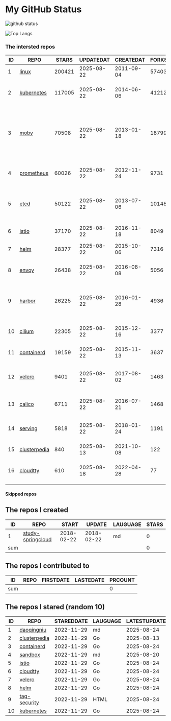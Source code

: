 # My GitHub Status

<img src="https://github-readme-stats-1.yihong0618.vercel.app/api?username=daoqingniu&show_icons=true&&&hide_title=true&count_private=true" alt="github status" />

![Top Langs](https://github-readme-stats-1.yihong0618.vercel.app/api/top-langs/?username=daoqingniu&layout=compact)

<!--START_SECTION:github_repos-->
### The intersted repos
| ID |                              REPO                               | STARS  | UPDATEDAT  | CREATEDAT  | FORKSCOUNT |                                                DESCRIPTIONS                                                |
|----|-----------------------------------------------------------------|--------|------------|------------|------------|------------------------------------------------------------------------------------------------------------|
|  1 | [linux](https://github.com/torvalds/linux)                      | 200421 | 2025-08-22 | 2011-09-04 |      57403 | Linux kernel source tree                                                                                   |
|  2 | [kubernetes](https://github.com/kubernetes/kubernetes)          | 117005 | 2025-08-22 | 2014-06-06 |      41212 | Production-Grade Container Scheduling and Management                                                       |
|  3 | [moby](https://github.com/moby/moby)                            |  70508 | 2025-08-22 | 2013-01-18 |      18799 | The Moby Project - a collaborative project for the container ecosystem to assemble container-based systems |
|  4 | [prometheus](https://github.com/prometheus/prometheus)          |  60026 | 2025-08-22 | 2012-11-24 |       9731 | The Prometheus monitoring system and time series database.                                                 |
|  5 | [etcd](https://github.com/etcd-io/etcd)                         |  50122 | 2025-08-22 | 2013-07-06 |      10148 | Distributed reliable key-value store for the most critical data of a distributed system                    |
|  6 | [istio](https://github.com/istio/istio)                         |  37170 | 2025-08-22 | 2016-11-18 |       8049 | Connect, secure, control, and observe services.                                                            |
|  7 | [helm](https://github.com/helm/helm)                            |  28377 | 2025-08-22 | 2015-10-06 |       7316 | The Kubernetes Package Manager                                                                             |
|  8 | [envoy](https://github.com/envoyproxy/envoy)                    |  26438 | 2025-08-22 | 2016-08-08 |       5056 | Cloud-native high-performance edge/middle/service proxy                                                    |
|  9 | [harbor](https://github.com/goharbor/harbor)                    |  26225 | 2025-08-22 | 2016-01-28 |       4936 | An open source trusted cloud native registry project that stores, signs, and scans content.                |
| 10 | [cilium](https://github.com/cilium/cilium)                      |  22305 | 2025-08-22 | 2015-12-16 |       3377 | eBPF-based Networking, Security, and Observability                                                         |
| 11 | [containerd](https://github.com/containerd/containerd)          |  19159 | 2025-08-22 | 2015-11-13 |       3637 | An open and reliable container runtime                                                                     |
| 12 | [velero](https://github.com/vmware-tanzu/velero)                |   9401 | 2025-08-22 | 2017-08-02 |       1463 | Backup and migrate Kubernetes applications and their persistent volumes                                    |
| 13 | [calico](https://github.com/projectcalico/calico)               |   6711 | 2025-08-22 | 2016-07-21 |       1468 | Cloud native networking and network security                                                               |
| 14 | [serving](https://github.com/knative/serving)                   |   5818 | 2025-08-22 | 2018-01-24 |       1191 | Kubernetes-based, scale-to-zero, request-driven compute                                                    |
| 15 | [clusterpedia](https://github.com/clusterpedia-io/clusterpedia) |    840 | 2025-08-13 | 2021-10-08 |        122 | The Encyclopedia of Kubernetes clusters                                                                    |
| 16 | [cloudtty](https://github.com/cloudtty/cloudtty)                |    610 | 2025-08-18 | 2022-04-28 |         77 | A Friendly Kubernetes CloudShell (Web Terminal) !                                                          |



#### Skipped repos
<!--END_SECTION:github_repos-->

<!--START_SECTION:my_github-->
## The repos I created
| ID  |                                 REPO                                 |   START    |   UPDATE   | LAUGUAGE | STARS |
|-----|----------------------------------------------------------------------|------------|------------|----------|-------|
|   1 | [study-springcloud](https://github.com/daoqingniu/study-springcloud) | 2018-02-22 | 2018-02-22 | md       |     0 |
| sum |                                                                      |            |            |          |     0 |

## The repos I contributed to
| ID  | REPO | FIRSTDATE | LASTEDATE | PRCOUNT |
|-----|------|-----------|-----------|---------|
| sum |      |           |           |       0 |

## The repos I stared (random 10)
| ID |                              REPO                               | STAREDDATE | LAUGUAGE | LATESTUPDATE |
|----|-----------------------------------------------------------------|------------|----------|--------------|
|  1 | [daoqingniu](https://github.com/daoqingniu/daoqingniu)          | 2022-11-29 | md       | 2025-08-24   |
|  2 | [clusterpedia](https://github.com/clusterpedia-io/clusterpedia) | 2022-11-29 | Go       | 2025-08-13   |
|  3 | [containerd](https://github.com/containerd/containerd)          | 2022-11-29 | Go       | 2025-08-24   |
|  4 | [sandbox](https://github.com/cncf/sandbox)                      | 2022-11-29 | md       | 2025-08-20   |
|  5 | [istio](https://github.com/istio/istio)                         | 2022-11-29 | Go       | 2025-08-24   |
|  6 | [cloudtty](https://github.com/cloudtty/cloudtty)                | 2022-11-29 | Go       | 2025-08-24   |
|  7 | [velero](https://github.com/vmware-tanzu/velero)                | 2022-11-29 | Go       | 2025-08-24   |
|  8 | [helm](https://github.com/helm/helm)                            | 2022-11-29 | Go       | 2025-08-24   |
|  9 | [tag-security](https://github.com/cncf/tag-security)            | 2022-11-29 | HTML     | 2025-08-24   |
| 10 | [kubernetes](https://github.com/kubernetes/kubernetes)          | 2022-11-29 | Go       | 2025-08-24   |

<!--END_SECTION:my_github-->
